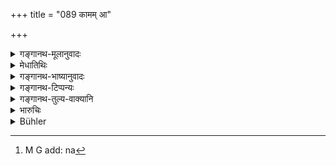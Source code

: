 +++
title = "089 कामम् आ"

+++

<details><summary>गङ्गानथ-मूलानुवादः</summary>

Well might the maiden, even though she may have reached puberty, remain in the house till her death; but the father shall never give her to a man destitute of good qualities.—(89)
</details>

<details><summary>मेधातिथिः</summary>

प्राग् ऋतोः कन्याया[^२४४] दानम् । ऋतुदर्शने ऽपि न दद्याद् यावद् गुणवान् वरो न प्राप्तः । **गुणो** विद्याशौर्यातिशयः शोभनाकृतिर् वयोमहत्वोपेतता लोकशास्त्रनिषिद्धपरिवर्जनं कन्यायाम् अनुराग इत्यादिः ॥ ९.८९ ॥


[^२४४]:
     M G add: na
</details>

<details><summary>गङ्गानथ-भाष्यानुवादः</summary>

As a rule, the girl should be given away before puberty; but even after puberty, the father should not give her away until a qualified bridegroom has been found.

‘*Qualities*’— such as a high degree of learning, bravery, physical beauty, right age, being averse to doing acts forbidden by custom and scriptures, love for the bride; and so forth.—(89)
</details>

<details><summary>गङ्गानथ-टिप्पन्यः</summary>

This verse is quoted in *Aparārka* (p. 93), which adds that what is meant is that ‘so long as a man with good qualifications is not available she shall not be given to one devoid of qualifications,’ and not that there is nothing wrong, under the circumstances, to keep the girl unmarried even after puberty; as this latter view is contrary to other texts.

It is quoted in *Smṛtitattva* (II, p. 124), which adds that all that is meant is that the girl should not be given to a man devoid of qualifications;—in *Smṛtikaumudī* (p. 38);—in *Hemādri* (Kāla, p. 804), which says that what is meant is that ‘she should not be given to a man without qualifications when a qualified man is available,’ and it is not meant that a girl should never be given to a man without qualifications;—in *Smṛticandrikā* (Saṃskāra, p. 216), which has the same note;—in *Saṃskāraratnamāla* (p. 456), which also has the same note;—and in *Saṃskāramayūkha* (p. 102), which says that ‘*api*’ and ‘*kāmam*’ indicate that the verse is not to be taken in its literal sense; all that is meant is to eulogise the marrying of the girl to a qualified man.
</details>

<details><summary>गङ्गानथ-तुल्य-वाक्यानि</summary>

**(verses 9.88-89)**

See Comparative notes for [Verse 9.88].
</details>

<details><summary>भारुचिः</summary>

अनेन चाप्राप्तकालदानेन परस्याप्राप्तकालस्य कन्याप्रतिग्रहो ऽनुमीयते । येन प्राप्नोत्य् अप्राप्तां न प्रतिग्रहीष्यति । अर्थगृहीतत्वाच् च प्राप्तकालसंयोगस्याप्राप्ते काले दानकीर्तनं नार्थवादिक्रियते ॥ ९.८९ ॥
</details>

<details><summary>Bühler</summary>

089	(But) the maiden, though marriageable, should rather stop in (the father's) house until death, than that he should ever give her to a man destitute of good qualities.
</details>
